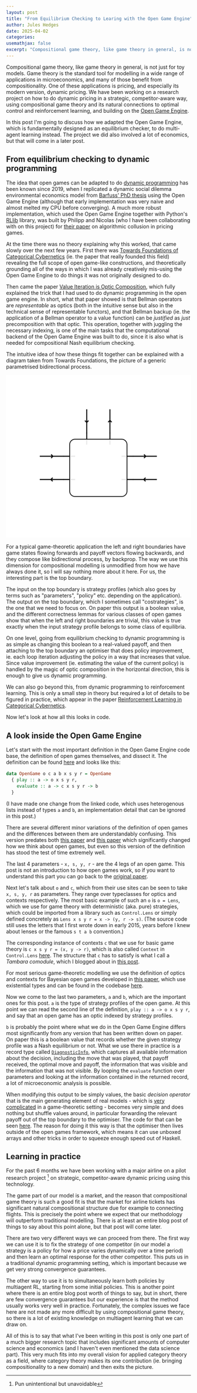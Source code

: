 ```yaml
---
layout: post
title: "From Equilibrium Checking to Learing with the Open Game Engine"
author: Jules Hedges
date: 2025-04-02
categories: 
usemathjax: false
excerpt: "Compositional game theory, like game theory in general, is not just for toy models. Game theory is the standard tool for modelling in a wide range of applications in microeconomics, and many of those benefit from compositionality. One of these applications is pricing, and especially its modern version, dynamic pricing. We have been working on a research project on how to do dynamic pricing in a strategic, competitor-aware way, using compositional game theory and its natural connections to optimal control and reinforcement learning, and building on the Open Game Engine."
---
```


Compositional game theory, like game theory in general, is not just for toy models. Game theory is the standard tool for modelling in a wide range of applications in microeconomics, and many of those benefit from compositionality. One of these applications is pricing, and especially its modern version, dynamic pricing. We have been working on a research project on how to do dynamic pricing in a strategic, competitor-aware way, using compositional game theory and its natural connections to optimal control and reinforcement learning, and building on the [Open Game Engine](https://github.com/CyberCat-Institute/open-game-engine/tree/master).

In this post I'm going to discuss how we adapted the Open Game Engine, which is fundamentally designed as an equilibrium checker, to do multi-agent learning instead. The project we did also involved a lot of economics, but that will come in a later post.

## From equilibrium checking to dynamic programming

The idea that open games can be adapted to do [dynamic programming](https://en.wikipedia.org/wiki/Dynamic_programming#Mathematical_optimization) has been known since 2019, when I replicated a dynamic social dilemma environmental economics model from [Barfuss' PhD thesis](https://edoc.hu-berlin.de/items/6c25f536-3c26-4fda-86db-0fe82bd896e9) using the Open Game Engine (although that early implementation was very naive and almost melted my CPU before converging). A much more robust implementation, which used the Open Game Engine together with Python's [RLlib](https://docs.ray.io/en/latest/rllib/index.html) library, was built by Philipp and Nicolas (who I have been collaborating with on this project) for [their paper](https://arxiv.org/abs/2201.00345) on algorithmic collusion in pricing games.

At the time there was no theory explaining why this worked, that came slowly over the next few years. First there was [Towards Foundations of Categorical Cybernetics](https://arxiv.org/abs/2105.06332) (ie. the paper that really founded this field) revealing the full scope of open game-like constructions, and theoretically grounding all of the ways in which I was already creatively mis-using the Open Game Engine to do things it was not originally designed to do. 

Then came the paper [Value Iteration is Optic Composition](https://cgi.cse.unsw.edu.au/~eptcs/paper.cgi?ACT2022.24), which fully explained the trick that I had used to do dynamic programming in the open game engine. In short, what that paper showed is that Bellman operators are *representable* as optics (both in the intuitive sense but also in the technical sense of representable functors), and that Bellman backup (ie. the application of a Bellman operator to a value function) can be *justified* as *just* precomposition with that optic. This operation, together with juggling the necessary indexing, is one of the main tasks that the computational backend of the Open Game Engine was built to do, since it is also what is needed for compositional Nash equilibrium checking.

The intuitive idea of how these things fit together can be explained with a diagram taken from Towards Foundations, the picture of a generic parametrised bidirectional process.

![Optic](/assetsPosts/2025-04-02-equilibrium-checking-learning/optic.png)

For a typical game-theoretic application the left and right boundaries have game states flowing forwards and payoff vectors flowing backwards, and they compose like bidirectional process, by backprop. The way we use this dimension for compositional modelling is unmodified from how we have always done it, so I will say nothing more about it here. For us, the interesting part is the top boundary. 

The input on the top boundary is strategy profiles (which also goes by terms such as "parameters", "policy" etc. depending on the application). The output on the top boundary, which I sometimes call "costrategies", is the one that we need to focus on. On paper this output is a boolean value, and the different correctness lemmas for various classes of open games show that when the left and right boundaries are trivial, this value is true exactly when the input strategy profile belongs to some class of equilibria.

On one level, going from equilibrium checking to dynamic programming is as simple as changing this boolean to a real-valued payoff, and then attaching to the top boundary an optimiser that does policy improvement, ie. each loop iteration adjusting the policy in a way that increases that value. Since value improvement (ie. estimating the value of the current policy) is handled by the magic of optic composition in the horizontal direction, this is enough to give us dynamic programming.

We can also go beyond this, from dynamic programming to reinforcement learning. This is only a small step in theory but required a lot of details to be figured in practice, which appear in the paper [Reinforcement Learning in Categorical Cybernetics](https://arxiv.org/abs/2404.02688).

Now let's look at how all this looks in code.

## A look inside the Open Game Engine

Let's start with the most important definition in the Open Game Engine code base, the definition of open games themselves, and dissect it. The definition can be found [here](https://github.com/CyberCat-Institute/open-game-engine/blob/d3e933e0f1a39432e78f1eaea89799741268e85d/src/OpenGames/Engine/OpenGames.hs#L17) and looks like this:

```haskell
data OpenGame o c a b x s y r = OpenGame
  { play :: a -> o x s y r,
    evaluate :: a -> c x s y r -> b
  }
```

(I have made one change from the linked code, which uses heterogenous lists instead of types `a` and `b`, an implementation detail that can be ignored in this post.)

There are several different minor variations of the definition of open games and the differences between them are understandably confusing. This version predates both [this paper](https://arxiv.org/abs/2105.06332) and [this paper](https://arxiv.org/abs/2206.12338) which significantly changed how we think about open games, but even so this version of the definition has stood the test of time extremely well.

The last 4 parameters - `x, s, y, r` - are the 4 legs of an open game. This post is not an introduction to how open games work, so if you want to understand this part you can go back to the [original paper](https://arxiv.org/abs/1603.04641).

Next let's talk about `o` and `c`, which from their use sites can be seen to take `x, s, y, r` as parameters. They range over typeclasses for optics and contexts respectively. The most basic example of such an `o` is `o = Lens`, which we use for game theory with deterministic (aka. pure) strategies, which could be imported from a library such as `Control.Lens` or simply defined concretely as `Lens x s y r = x -> (y, r -> s)`. (The source code still uses the letters that I first wrote down in early 2015, years before I knew about lenses or the famous `s t a b` convention.)

The corresponding instance of contexts `c` that we use for basic game theory is `c x s y r = (x, y -> r)`, which is also called `Context` in `Control.Lens` [here](https://hackage.haskell.org/package/lens-5.3.4/docs/src/Control.Lens.Internal.Context.html#Context). The structure that `c` has to satisfy is what I call a *Tambara comodule*, which I blogged about in [this post](https://cybercat.institute/2024/06/28/yoga-contexts/).

For most serious game-theoretic modelling we use the definition of optics and contexts for Bayesian open games developed in [this paper](https://compositionality.episciences.org/13528), which use existential types and can be found in the codebase [here](https://github.com/CyberCat-Institute/open-game-engine/blob/d3e933e0f1a39432e78f1eaea89799741268e85d/src/OpenGames/Engine/OpticClass.hs#L64).

Now we come to the last two parameters, `a` and `b`, which are the important ones for this post. `a` is the type of strategy profiles of the open game. At this point we can read the second line of the definition, `play :: a -> o x s y r`, and say that an open game has an optic indexed by strategy profiles.

`b` is probably the point where what we do in the Open Game Engine differs most significantly from any version that has been written down on paper. On paper this is a boolean value that records whether the given strategy profile was a Nash equilibrium or not. What we use there in practice is a record type called [`DiagnosticInfo`](https://github.com/CyberCat-Institute/open-game-engine/blob/master/src/OpenGames/Engine/Diagnostics.hs), which captures all available information about the decision, including the move that was played, that payoff received, the optimal move and payoff, the information that was visible and the information that was not visible. By looping the `evaluate` function over parameters and looking at the information contained in the returned record, a lot of microeconomic analysis is possible.

When modifying this output to be simply values, the basic *decision operator* that is the main generating element of real models - which is [very complicated](https://github.com/CyberCat-Institute/open-game-engine/blob/d3e933e0f1a39432e78f1eaea89799741268e85d/src/OpenGames/Engine/BayesianGames.hs#L96) in a game-theoretic setting - becomes very simple and does nothing but shuffle values around, in particular forwarding the relevant payoff out of the top boundary to the optimiser. The code for that can be seen [here](https://github.com/CyberCat-Institute/open-games-hs-numerics/blob/main/src/OpenGames/Engine/MC.hs#L24). The reason for doing it this way is that the optimiser then lives outside of the open games framework, which means it can use unboxed arrays and other tricks in order to squeeze enough speed out of Haskell.

## Learning in practice

For the past 6 months we have been working with a major airline on a pilot research project [^1] on strategic, competitor-aware dynamic pricing using this technology.

[^1]: Pun unintentional but unavoidable

The game part of our model is a market, and the reason that compositional game theory is such a good fit is that the market for airline tickets has significant natural compositional structure due for example to connecting flights. This is precisely the point where we expect that our methodology will outperform traditional modelling. There is at least an entire blog post of things to say about this point alone, but that post will come later.

There are two very different ways we can proceed from there. The first way we can use it is to fix the strategy of one competitor (in our model a strategy is a policy for how a price varies dynamically over a time period) and then learn an optimal response for the other competitor. This puts us in a traditional dynamic programming setting, which is important because we get very strong convergence guarantees. 

The other way to use it is to simultaneously learn both policies by multiagent RL, starting from some initial policies. This is another point where there is an entire blog post worth of things to say, but in short, there are few convergence guarantees but our experience is that the method usually works very well in practice. Fortunately, the complex issues we face here are not made any more difficult by using compositional game theory, so there is a lot of existing knowledge on multiagent learning that we can draw on.

All of this is to say that what I've been writing in this post is only one part of a much bigger research topic that includes significant amounts of computer science and economics (and I haven't even mentioned the data science part). This very much fits into my overall vision for applied category theory as a field, where category theory makes its one contribution (ie. bringing compositionality to a new domain) and then exits the picture.
